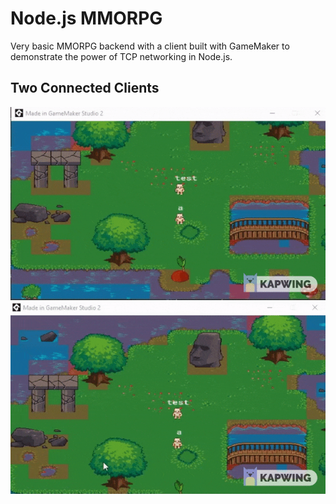 # Node.js MMORPG

Very basic MMORPG backend with a client built with GameMaker to demonstrate the power of TCP networking in Node.js.

## Two Connected Clients

![client a](https://raw.githubusercontent.com/rmolinamir/nodejs-mmorpg/master/gifv/client_a.gif "Client A")
![client b](https://raw.githubusercontent.com/rmolinamir/nodejs-mmorpg/master/gifv/client_b.gif "Client B")
